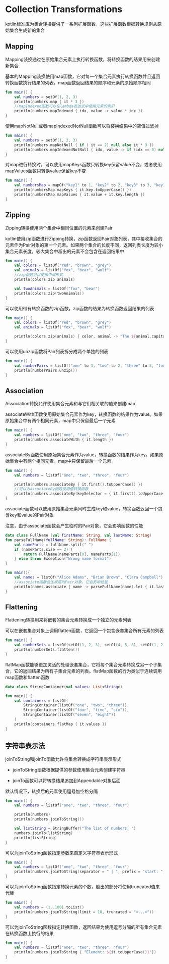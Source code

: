 # Collection Transformations
kotlin标准库为集合转换提供了一系列扩展函数，这些扩展函数根据转换规则从原始集合生成新的集合

## Mapping
Mapping装换通过在原始集合元素上执行转换函数，将转换函数的结果用来创建新集合

基本的Mapping装换使用map函数，它对每一个集合元素执行转换函数并且返回转换函数执行结果的列表。map函数返回结果的顺序和元素的原始顺序相同

```kotlin
fun main() {
    val numbers = setOf(1, 2, 3)
    println(numbers.map { it * 3 })
    //mapIndexed函数可以在lambda表达式中使用元素的索引
    println(numbers.mapIndexed { idx, value -> value * idx })
}
```

使用mapNotNull或者mapIndexedNotNull函数可以将装换结果中的空值过滤掉

```kotlin
fun main() {
    val numbers = setOf(1, 2, 3)
    println(numbers.mapNotNull { if ( it == 2) null else it * 3 })
    println(numbers.mapIndexedNotNull { idx, value -> if (idx == 0) null else value * idx })
}
```

对map进行转换时，可以使用mapKeys函数只转换key保留value不变，或者使用mapValues函数只转换value保留key不变

```kotlin
fun main() {
    val numbersMap = mapOf("key1" to 1, "key2" to 2, "key3" to 3, "key11" to 11)
    println(numbersMap.mapKeys { it.key.toUpperCase() })
    println(numbersMap.mapValues { it.value + it.key.length })
}
```

## Zipping
Zipping转换使用两个集合中相同位置的元素来创建Pair

kotlin使用zip函数进行Zipping转换，zip函数返回Pair对象列表，其中接收集合的元素作为Pair对象的第一个元素。如果两个集合的长度不同，返回列表长度为较小集合元素长度，较大集合中超出的元素不会包含在返回结果中

```kotlin
fun main() {
    val colors = listOf("red", "brown", "grey")
    val animals = listOf("fox", "bear", "wolf")
    //zip函数可以使用中缀形式
    println(colors zip animals)

    val twoAnimals = listOf("fox", "bear")
    println(colors.zip(twoAnimals))
}
```

可以使用带有转换函数的zip函数，zip函数的结果为转换函数返回结果的列表

```kotlin
fun main() {
    val colors = listOf("red", "brown", "grey")
    val animals = listOf("fox", "bear", "wolf")

    println(colors.zip(animals) { color, animal -> "The ${animal.capitalize()} is $color"})
}
```

可以使用unzip函数将Pair列表拆分成两个单独的列表

```kotlin
fun main() {
    val numberPairs = listOf("one" to 1, "two" to 2, "three" to 3, "four" to 4)
    println(numberPairs.unzip())
}
```

## Association
Association转换允许使用集合元素和与它们相关联的值来创建map

associateWith函数使用原始集合元素作为key，转换函数的结果作为value。如果原始集合中有两个相同元素，map中只保留最后一个元素

```kotlin
fun main() {
    val numbers = listOf("one", "two", "three", "four")
    println(numbers.associateWith { it.length })
}
```

associateBy函数使用原始集合元素作为value，转换函数的结果作为key。如果原始集合中有两个相同元素，map中只保留最后一个元素

```kotlin
fun main() {
    val numbers = listOf("one", "two", "three", "four")

    println(numbers.associateBy { it.first().toUpperCase() })
    //可以为associateBy函数使用值转换函数
    println(numbers.associateBy(keySelector = { it.first().toUpperCase() }, valueTransform = { it.length }))
}
```

associate函数可以使用原始集合元素同时生成key和value，转换函数返回一个包含key和value的Pair对象

注意，由于associate函数会产生临时的Pair对象，它会影响函数的性能

```kotlin
data class FullName (val firstName: String, val lastName: String)
fun parseFullName(fullName: String): FullName {
    val nameParts = fullName.split(" ")
    if (nameParts.size == 2) {
        return FullName(nameParts[0], nameParts[1])
    } else throw Exception("Wrong name format")
}

fun main(){
    val names = listOf("Alice Adams", "Brian Brown", "Clara Campbell")
    //associate函数会生成临时Pair对象，它会影响性能
    println(names.associate { name -> parseFullName(name).let { it.lastName to it.firstName } })
}
```

## Flattening
Flattening转换用来将嵌套的集合元素转换成一个独立的元素列表

可以在嵌套集合对象上调用flatten函数，它返回一个包含嵌套集合所有元素的列表

```kotlin
fun main() {
    val numberSets = listOf(setOf(1, 2, 3), setOf(4, 5, 6), setOf(1, 2))
    println(numberSets.flatten())
}
```

flatMap函数能够更加灵活的处理嵌套集合，它将每个集合元素转换成另一个子集合，它的返回结果为所有子集合元素的列表。flatMap函数的行为类似于连续调用map函数和flatten函数

```kotlin
data class StringContainer(val values: List<String>)

fun main() {
    val containers = listOf(
        StringContainer(listOf("one", "two", "three")),
        StringContainer(listOf("four", "five", "six")),
        StringContainer(listOf("seven", "eight"))
    )
    println(containers.flatMap { it.values })
}
```

## 字符串表示法
joinToString和joinTo函数允许将集合转换成字符串表示形式

* joinToString函数根据提供的参数使用集合元素创建字符串

* joinTo函数可以将转换结果追加到Appendable对象后面

默认情况下，转换后的元素使用逗号加空格分隔

```kotlin
fun main() {
    val numbers = listOf("one", "two", "three", "four")

    println(numbers)         
    println(numbers.joinToString())

    val listString = StringBuffer("The list of numbers: ")
    numbers.joinTo(listString)
    println(listString)
}
```

可以为joinToString函数指定参数来自定义字符串表示形式

```kotlin
fun main() {
    val numbers = listOf("one", "two", "three", "four")    
    println(numbers.joinToString(separator = " | ", prefix = "start: ", postfix = ": end"))
}
```

可以为joinToString函数指定转换元素的个数，超出的部分将使用truncated值来代替

```kotlin
fun main() {
    val numbers = (1..100).toList()
    println(numbers.joinToString(limit = 10, truncated = "<...>"))
}
```

可以为joinToString函数指定转换函数，返回结果为使用逗号分隔的所有集合元素在转换函数上执行的结果

```kotlin
fun main() {
    val numbers = listOf("one", "two", "three", "four")
    println(numbers.joinToString { "Element: ${it.toUpperCase()}"})
}
```

